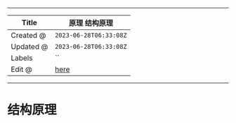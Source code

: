 -----

| Title     | 原理 结构原理                                         |
| --------- | ----------------------------------------------- |
| Created @ | `2023-06-28T06:33:08Z`                          |
| Updated @ | `2023-06-28T06:33:08Z`                          |
| Labels    | \`\`                                            |
| Edit @    | [here](https://github.com/junxnone/i/issues/24) |

-----

# 结构原理
